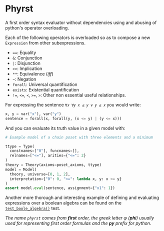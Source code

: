 # Phyrst

A first order syntax evaluator without dependencies using and abusing of
python's operator overloading.

Each of the following operators is overloaded so as to compose a new
`Expression` from other subexpressions.

- `==`: Equality
- `&`: Conjunction
- `|`: Disjunction
- `>>`: Implication
- `**`: Equivalence (*iff*)
- `~`: Negation
- `forall`: Universal quantification
- `exists`: Existential quantification
- `!=`, `<=`, `<`, `>=`, `>`: Other non essential useful relationships.

For expressing the sentence `∀𝑥 ∀𝑦 𝑥 ≤ 𝑦 ∨ 𝑦 ≤ 𝑥` you would write:

```py
x, y = var("x"), var("y")
sentence = forall(x, forall(y, (x <= y) | (y <= x)))
```

And you can evaluate its truth value in a given model with:

```py
# Example model of a chain poset with three elements and a minimum

ttype = Type(
  constnames=["0"], funcnames=[],
  relnames=["<="], arities={"<=": 2}
)
theory = Theory(axioms=poset_axioms, ttype)
model = Model(
  theory, universe=[0, 1, 2],
  interpretation={"0": 0, "<=": lambda x, y: x <= y}
)
assert model.eval(sentence, assignment={"x1": 1})
```

Another more thorough and interesting example of defining and evaluating
expressions over a boolean algebra can be found on the
[`test_boole_algebra()`](https://github.com/mateosss/phyrst/blob/7db81e37e00e08860fe16eff208d8bd679506f5f/phyrst_test.py#L218)
test.

*The name `phyrst` comes from **first** order, the greek letter φ
(**phi**) usually used for representing first order formulas and the **py**
prefix for python.*
